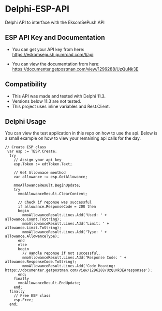 # Delphi-ESP-API
 Delphi API to interface with the EksomSePush API

## ESP API Key and Documentation
* You can get your API key from here: https://eskomsepush.gumroad.com/l/api

* You can view the documentation from here: https://documenter.getpostman.com/view/1296288/UzQuNk3E

## Compatibility
* This API was made and tested with Delphi 11.3.
* Versions below 11.3 are not tested.
* This project uses inline variables and Rest.Client.

## Delphi Usage
You can view the test application in this repo on how to use the api. Below is a small example on how to view your remaining api calls for the day.

```delphi
// Create ESP class
 var esp := TESP.Create;
  try
    // Assign your api key
    esp.Token := edtToken.Text;

    // Get Allownace menthod
    var allowance := esp.GetAllowance;

    mmoAllowanceResult.BeginUpdate;
    try
      mmoAllowanceResult.ClearContent;

      // Check if reponse was successful
      if allowance.ResponseCode = 200 then
      begin
        mmoAllowanceResult.Lines.Add('Used: ' + allowance.Count.ToString);
        mmoAllowanceResult.Lines.Add('Limit: ' + allowance.Limit.ToString);
        mmoAllowanceResult.Lines.Add('Type: ' + allowance.AllowanceType);
      end
      else
      begin
        // Handle reponse if not successful.
        mmoAllowanceResult.Lines.Add('Response Code: ' + allowance.ResponseCode.ToString);
        mmoAllowanceResult.Lines.Add('Code Meaning: https://documenter.getpostman.com/view/1296288/UzQuNk3E#responses');
      end;
    finally
      mmoAllowanceResult.EndUpdate;
    end;
  finally
    // Free ESP class
    esp.Free;
  end;
```
